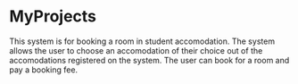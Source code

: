 # MyProjects
This system is for booking a room in student accomodation.
The system allows the user to choose an accomodation of their choice out of the accomodations registered on the system.
The user can book for a room and pay a booking fee.